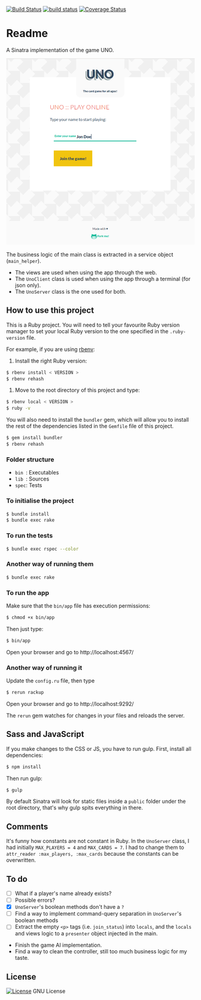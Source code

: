 [![Build Status](https://travis-ci.org/octopusinvitro/uno.svg?branch=master)](https://travis-ci.org/octopusinvitro/uno)
[![build status](https://gitlab.com/me-stevens/uno/badges/master/build.svg)](https://gitlab.com/me-stevens/uno/commits/master)
[![Coverage Status](https://coveralls.io/repos/github/octopusinvitro/uno/badge.svg?branch=master)](https://coveralls.io/github/octopusinvitro/uno?branch=master)

# Readme

A Sinatra implementation of the game UNO.

![Screenshot](screenshot.png)

The business logic of the main class is extracted in a service object (`main_helper`).

* The views are used when using the app through the web.
* The `UnoClient` class is used when using the app through a terminal (for json only).
* The `UnoServer` class is the one used for both.


## How to use this project

This is a Ruby project.
You will need to tell your favourite Ruby version manager to set your local Ruby version to the one specified in the `.ruby-version` file.

For example, if you are using [rbenv](https://cbednarski.com/articles/installing-ruby/):

1. Install the right Ruby version:
```bash
$ rbenv install < VERSION >
$ rbenv rehash
```
1. Move to the root directory of this project and type:
```bash
$ rbenv local < VERSION >
$ ruby -v
```

You will also need to install the `bundler` gem, which will allow you to install the rest of the dependencies listed in the `Gemfile` file of this project.

```bash
$ gem install bundler
$ rbenv rehash
```


### Folder structure

* `bin `: Executables
* `lib `: Sources
* `spec`: Tests


### To initialise the project

```bash
$ bundle install
$ bundle exec rake
```


### To run the tests

```bash
$ bundle exec rspec --color
```


### Another way of running them

```bash
$ bundle exec rake
```


### To run the app

Make sure that the `bin/app` file has execution permissions:

```bash
$ chmod +x bin/app
```

Then just type:

```bash
$ bin/app
```

Open your browser and go to http://localhost:4567/


### Another way of running it

Update the `config.ru` file, then type

```bash
$ rerun rackup
```

Open your browser and go to http://localhost:9292/

The `rerun` gem watches for changes in your files and reloads the server.


## Sass and JavaScript

If you make changes to the CSS or JS, you have to run gulp. First, install all dependencies:

```bash
$ npm install
```

Then run gulp:

```bash
$ gulp
```

By default Sinatra will look for static files inside a `public` folder under the root directory, that's why gulp spits everything in there.


## Comments

It's funny how constants are not constant in Ruby.
In the `UnoServer` class, I had initially `MAX_PLAYERS = 4` and `MAX_CARDS = 7`.
I had to change them to `attr_reader :max_players, :max_cards` because the constants can be overwritten.


## To do

* [ ] What if a player's name already exists?
* [ ] Possible errors?
* [x] `UnoServer`'s boolean methods don't have a `?`
* [ ] Find a way to implement command-query separation in `UnoServer`'s boolean methods
* [ ] Extract the empty `<p>` tags (i.e. `join_status`) into `locals`, and the `locals` and views logic to a `presenter` object injected in the main.
* Finish the game AI implementation.
* Find a way to clean the controller, still too much business logic for my taste.


## License

[![License](https://img.shields.io/badge/gnu-license-green.svg?style=flat)](https://opensource.org/licenses/GPL-2.0)
GNU License
